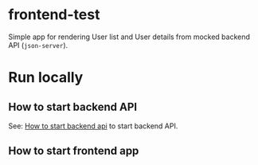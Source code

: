 # frontend-test

Simple app for rendering User list and User details from mocked backend API (`json-server`).

# Run locally

## How to start backend API

See: [How to start backend api](https://github.com/Skurrr/frontend-test/blob/main/api/README.md) to start backend API.

## How to start frontend app



